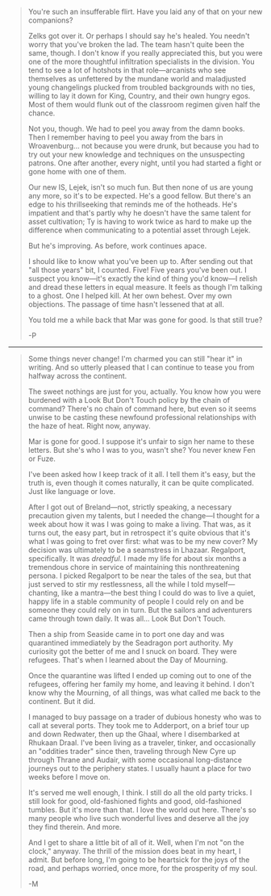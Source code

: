 > You're such an insufferable flirt. Have you laid any of that on your new companions?
> 
> Zelks got over it. Or perhaps I should say he's healed. You needn't worry that you've broken the lad. The team hasn't quite been the same, though. I don't know if you really appreciated this, but you were one of the more thoughtful infiltration specialists in the division. You tend to see a lot of hotshots in that role—arcanists who see themselves as unfettered by the mundane world and maladjusted young changelings plucked from troubled backgrounds with no ties, willing to lay it down for King, Country, and their own hungry egos. Most of them would flunk out of the classroom regimen given half the chance.
> 
> Not you, though. We had to peel you away from the damn books. Then I remember having to peel you away from the bars in Wroavenburg... not because you were drunk, but because you had to try out your new knowledge and techniques on the unsuspecting patrons. One after another, every night, until you had started a fight or gone home with one of them.
> 
> Our new IS, Lejek, isn't so much fun. But then none of us are young any more, so it's to be expected. He's a good fellow. But there's an edge to his thrillseeking that reminds me of the hotheads. He's impatient and that's partly why he doesn't have the same talent for asset cultivation; Ty is having to work twice as hard to make up the difference when communicating to a potential asset through Lejek.
> 
> But he's improving. As before, work continues apace.
> 
> I should like to know what you've been up to. After sending out that "all those years" bit, I counted. Five! Five years you've been out. I suspect you know—it's exactly the kind of thing you'd know—I relish and dread these letters in equal measure. It feels as though I'm talking to a ghost. One I helped kill. At her own behest. Over my own objections. The passage of time hasn't lessened that at all.
> 
> You told me a while back that Mar was gone for good. Is that still true?
> 
> -P

---

> Some things never change! I'm charmed you can still "hear it" in writing. And so utterly pleased that I can continue to tease you from halfway across the continent.
> 
> The sweet nothings are just for you, actually. You know how you were burdened with a Look But Don't Touch policy by the chain of command? There's no chain of command here, but even so it seems unwise to be casting these newfound professional relationships with the haze of heat. Right now, anyway.
> 
> Mar is gone for good. I suppose it's unfair to sign her name to these letters. But she's who I was to you, wasn't she? You never knew Fen or Fuze.
> 
> I've been asked how I keep track of it all. I tell them it's easy, but the truth is, even though it comes naturally, it can be quite complicated. Just like language or love.
> 
> After I got out of Breland—not, strictly speaking, a necessary precaution given my talents, but I needed the change—I thought for a week about how it was I was going to make a living. That was, as it turns out, the easy part, but in retrospect it's quite obvious that it's what I was going to fret over first: what was to be my new cover? My decision was ultimately to be a seamstress in Lhazaar. Regalport, specifically. It was *dreadful*. I made my life for about six months a tremendous chore in service of maintaining this nonthreatening persona. I picked Regalport to be near the tales of the sea, but that just served to stir my restlessness, all the while I told myself—chanting, like a mantra—the best thing I could do was to live a quiet, happy life in a stable community of people I could rely on and be someone they could rely on in turn. But the sailors and adventurers came through town daily. It was all... Look But Don't Touch.
> 
> Then a ship from Seaside came in to port one day and was quarantined immediately by the Seadragon port authority. My curiosity got the better of me and I snuck on board. They were refugees. That's when I learned about the Day of Mourning.
> 
> Once the quarantine was lifted I ended up coming out to one of the refugees, offering her family my home, and leaving it behind. I don't know why the Mourning, of all things, was what called me back to the continent. But it did.
> 
> I managed to buy passage on a trader of dubious honesty who was to call at several ports. They took me to Adderport, on a brief tour up and down Redwater, then up the Ghaal, where I disembarked at Rhukaan Draal. I've been living as a traveler, tinker, and occasionally an "oddities trader" since then, traveling through New Cyre up through Thrane and Audair, with some occasional long-distance journeys out to the periphery states. I usually haunt a place for two weeks before I move on.
> 
> It's served me well enough, I think. I still do all the old party tricks. I still look for good, old-fashioned fights and good, old-fashioned tumbles. But it's more than that. I love the world out here. There's so many people who live such wonderful lives and deserve all the joy they find therein. And more.
> 
> And I get to share a little bit of all of it. Well, when I'm not "on the clock," anyway. The thrill of the mission does beat in my heart, I admit. But before long, I'm going to be heartsick for the joys of the road, and perhaps worried, once more, for the prosperity of my soul.
> 
> -M
